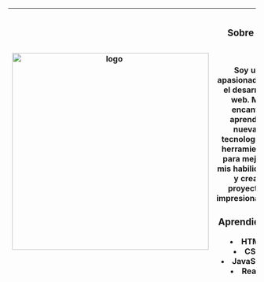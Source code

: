 | <img src="https://probot.media/AtP5iUW8Xg.png" alt="logo" width="400"/> | <h2></h2><h3>Sobre mí</h3><br><p>Soy un apasionado por el desarrollo web. Me encanta aprender nuevas tecnologías y herramientas para mejorar mis habilidades y crear proyectos impresionantes.</p><h3>Aprendiendo</h3><li>HTML</li><li>CSS</li><li>JavaScript</li><li>React</li><h2></h2> |
| ---------------| --------------- |
